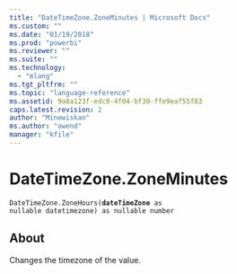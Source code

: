 ```yaml
---
title: "DateTimeZone.ZoneMinutes | Microsoft Docs"
ms.custom: ""
ms.date: "01/19/2018"
ms.prod: "powerbi"
ms.reviewer: ""
ms.suite: ""
ms.technology: 
  - "mlang"
ms.tgt_pltfrm: ""
ms.topic: "language-reference"
ms.assetid: 9a8a123f-edc0-4f04-bf30-ffe9eaf55f83
caps.latest.revision: 2
author: "Minewiskan"
ms.author: "owend"
manager: "kfile"
---
```

# DateTimeZone.ZoneMinutes
<code>DateTimeZone.ZoneHours(**dateTimeZone** as nullable datetimezone) as nullable number</code>
## About
Changes the timezone of the value.

